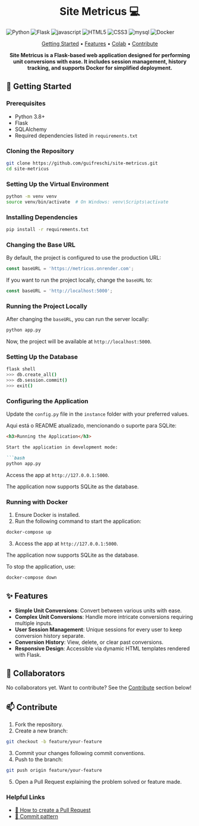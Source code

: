 [JAVASCRIPT__BADGE]: https://img.shields.io/badge/Javascript-000?style=for-the-badge&logo=javascript
[MY__SQL]: https://img.shields.io/badge/mysql-4479A1.svg?style=for-the-badge&logo=mysql&logoColor=white

<h1 align="center" style="font-weight: bold;">Site Metricus 💻</h1>

![Python](https://img.shields.io/badge/python-3670A0?style=for-the-badge&logo=python&logoColor=ffdd54)
![Flask](https://img.shields.io/badge/flask-%23000.svg?style=for-the-badge&logo=flask&logoColor=white)
![javascript][JAVASCRIPT__BADGE]
![HTML5](https://img.shields.io/badge/html5-%23E34F26.svg?style=for-the-badge&logo=html5&logoColor=white)
![CSS3](https://img.shields.io/badge/css3-%231572B6.svg?style=for-the-badge&logo=css3&logoColor=white)
![mysql][MY__SQL]
![Docker](https://img.shields.io/badge/docker-%230db7ed.svg?style=for-the-badge&logo=docker&logoColor=white)

<p align="center">
 <a href="#getting-started">Getting Started</a> •
  <a href="#features">Features</a> •
 <a href="#colab">Colab</a> •
 <a href="#contribute">Contribute</a>
</p>

<p align="center">
  <b>Site Metricus is a Flask-based web application designed for performing unit conversions with ease. It includes session management, history tracking, and supports Docker for simplified deployment.</b>
</p>

<h2 id="getting-started">🚀 Getting Started</h2>

<h3>Prerequisites</h3>

- Python 3.8+
- Flask
- SQLAlchemy
- Required dependencies listed in `requirements.txt`

<h3>Cloning the Repository</h3>

```bash
git clone https://github.com/guifreschi/site-metricus.git
cd site-metricus
```

<h3>Setting Up the Virtual Environment</h3>

```bash
python -m venv venv
source venv/bin/activate  # On Windows: venv\Scripts\activate
```

<h3>Installing Dependencies</h3>

```bash
pip install -r requirements.txt
```

<h3>Changing the Base URL</h3>

By default, the project is configured to use the production URL:

```javascript
const baseURL = 'https://metricus.onrender.com';
```

If you want to run the project locally, change the `baseURL` to:

```javascript
const baseURL = 'http://localhost:5000';
```

<h3>Running the Project Locally</h3>

After changing the `baseURL`, you can run the server locally:

```bash
python app.py
```

Now, the project will be available at `http://localhost:5000`.

<h3>Setting Up the Database</h3>

```bash
flask shell
>>> db.create_all()
>>> db.session.commit()
>>> exit()
```

<h3>Configuring the Application</h3>

Update the `config.py` file in the `instance` folder with your preferred values.

Aqui está o README atualizado, mencionando o suporte para SQLite:

```markdown
<h3>Running the Application</h3>

Start the application in development mode:

```bash
python app.py
```

Access the app at `http://127.0.0.1:5000`.

The application now supports SQLite as the database.

<h3>Running with Docker</h3>

1. Ensure Docker is installed.
2. Run the following command to start the application:

```bash
docker-compose up
```

3. Access the app at `http://127.0.0.1:5000`.

The application now supports SQLite as the database.

To stop the application, use:

```bash
docker-compose down
```

<h2 id="features">✨ Features</h2>

- **Simple Unit Conversions**: Convert between various units with ease.
- **Complex Unit Conversions**: Handle more intricate conversions requiring multiple inputs.
- **User Session Management**: Unique sessions for every user to keep conversion history separate.
- **Conversion History**: View, delete, or clear past conversions.
- **Responsive Design**: Accessible via dynamic HTML templates rendered with Flask.

<h2 id="colab">🤝 Collaborators</h2>

No collaborators yet. Want to contribute? See the [Contribute](#contribute) section below!

<h2 id="contribute">📫 Contribute</h2>

1. Fork the repository.
2. Create a new branch:

```bash
git checkout -b feature/your-feature
```

3. Commit your changes following commit conventions.
4. Push to the branch:

```bash
git push origin feature/your-feature
```

5. Open a Pull Request explaining the problem solved or feature made.

<h3>Helpful Links</h3>

- [📝 How to create a Pull Request](https://www.atlassian.com/br/git/tutorials/making-a-pull-request)
- [💾 Commit pattern](https://gist.github.com/joshbuchea/6f47e86d2510bce28f8e7f42ae84c716)

